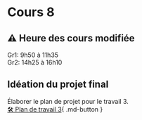 # Cours 8
## ⚠️ Heure des cours modifiée
Gr1: 9h50 à 11h35     
Gr2: 14h25 à 16h10


## Idéation du projet final
Élaborer le plan de projet pour le travail 3.   
[🛠️ Plan de travail 3](./consignes/plandetravail.md){ .md-button } 
